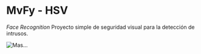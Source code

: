 MvFy - HSV
======

*Face Recognition* Proyecto simple de seguridad visual para la detección de intrusos.

![Mas...](http://url/screenshot-software.png "screenshot software") 


